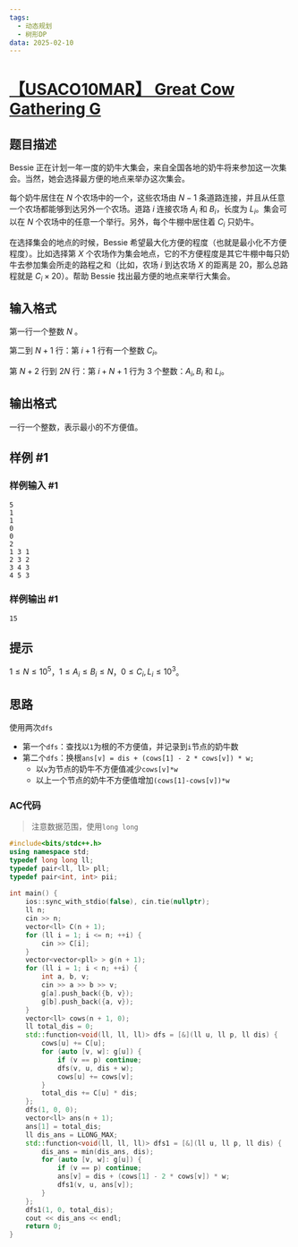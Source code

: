 ```yaml
---
tags:
  - 动态规划
  - 树形DP
data: 2025-02-10
---
```

# [【USACO10MAR】 Great Cow Gathering G](https://www.luogu.com.cn/problem/P2986)

## 题目描述

Bessie 正在计划一年一度的奶牛大集会，来自全国各地的奶牛将来参加这一次集会。当然，她会选择最方便的地点来举办这次集会。

每个奶牛居住在 $N$ 个农场中的一个，这些农场由 $N-1$ 条道路连接，并且从任意一个农场都能够到达另外一个农场。道路 $i$ 连接农场 $A_i$ 和 $B_i$，长度为 $L_i$。集会可以在 $N$ 个农场中的任意一个举行。另外，每个牛棚中居住着 $C_i$ 只奶牛。

在选择集会的地点的时候，Bessie 希望最大化方便的程度（也就是最小化不方便程度）。比如选择第 $X$ 个农场作为集会地点，它的不方便程度是其它牛棚中每只奶牛去参加集会所走的路程之和（比如，农场 $i$ 到达农场 $X$ 的距离是 $20$，那么总路程就是 $C_i\times 20$）。帮助 Bessie 找出最方便的地点来举行大集会。

## 输入格式

第一行一个整数 $N$ 。

第二到 $N+1$ 行：第 $i+1$ 行有一个整数 $C_i$。

第 $N+2$ 行到 $2N$ 行：第 $i+N+1$ 行为 $3$ 个整数：$A_i,B_i$ 和 $L_i$。

## 输出格式

一行一个整数，表示最小的不方便值。

## 样例 #1

### 样例输入 #1

```
5 
1 
1 
0 
0 
2 
1 3 1 
2 3 2 
3 4 3 
4 5 3
```

### 样例输出 #1

```
15
```

## 提示

$1\leq N\leq 10^5$，$1\leq A_i\leq B_i\leq N$，$0 \leq C_i,L_i \leq 10^3$。

## 思路

使用两次`dfs`
- 第一个`dfs`：查找以`1`为根的不方便值，并记录到`i`节点的奶牛数
- 第二个`dfs`：换根`ans[v] = dis + (cows[1] - 2 * cows[v]) * w;`
	- 以`v`为节点的奶牛不方便值减少`cows[v]*w`
	- 以上一个节点的奶牛不方便值增加`(cows[1]-cows[v])*w`

### AC代码

> 注意数据范围，使用`long long`

```cpp
#include<bits/stdc++.h>  
using namespace std;  
typedef long long ll;  
typedef pair<ll, ll> pll;  
typedef pair<int, int> pii;  
  
int main() {  
    ios::sync_with_stdio(false), cin.tie(nullptr);  
    ll n;  
    cin >> n;  
    vector<ll> C(n + 1);  
    for (ll i = 1; i <= n; ++i) {  
        cin >> C[i];  
    }  
    vector<vector<pll> > g(n + 1);  
    for (ll i = 1; i < n; ++i) {  
        int a, b, v;  
        cin >> a >> b >> v;  
        g[a].push_back({b, v});  
        g[b].push_back({a, v});  
    }  
    vector<ll> cows(n + 1, 0);  
    ll total_dis = 0;  
    std::function<void(ll, ll, ll)> dfs = [&](ll u, ll p, ll dis) {  
        cows[u] += C[u];  
        for (auto [v, w]: g[u]) {  
            if (v == p) continue;  
            dfs(v, u, dis + w);  
            cows[u] += cows[v];  
        }  
        total_dis += C[u] * dis;  
    };  
    dfs(1, 0, 0);  
    vector<ll> ans(n + 1);  
    ans[1] = total_dis;  
    ll dis_ans = LLONG_MAX;  
    std::function<void(ll, ll, ll)> dfs1 = [&](ll u, ll p, ll dis) {  
        dis_ans = min(dis_ans, dis);  
        for (auto [v, w]: g[u]) {  
            if (v == p) continue;  
            ans[v] = dis + (cows[1] - 2 * cows[v]) * w;  
            dfs1(v, u, ans[v]);  
        }  
    };  
    dfs1(1, 0, total_dis);  
    cout << dis_ans << endl;  
    return 0;  
}
```